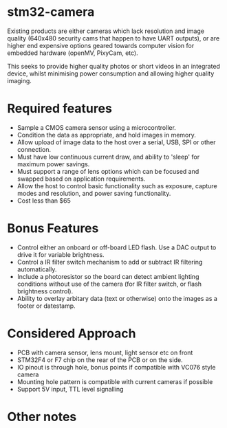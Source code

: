 # stm32-camera

Existing products are either cameras which lack resolution and image quality (640x480 security cams that happen to have UART outputs), or are higher end expensive options geared towards computer vision for embedded hardware (openMV, PixyCam, etc).

This seeks to provide higher quality photos or short videos in an integrated device, whilst minimising power consumption and allowing higher quality imaging.

# Required features

- Sample a CMOS camera sensor using a microcontroller.
- Condition the data as appropriate, and hold images in memory.
- Allow upload of image data to the host over a serial, USB, SPI or other connection.
- Must have low continuous current draw, and ability to 'sleep' for maximum power savings.
- Must support a range of lens options which can be focused and swapped based on application requirements.
- Allow the host to control basic functionality such as exposure, capture modes and resolution, and power saving functionality.
- Cost less than $65

# Bonus Features

- Control either an onboard or off-board LED flash. Use a DAC output to drive it for variable brightness.
- Control a IR filter switch mechanism to add or subtract IR filtering automatically.
- Include a photoresistor so the board can detect ambient lighting conditions without use of the camera (for IR filter switch, or flash brightness control).
- Ability to overlay arbitary data (text or otherwise) onto the images as a footer or datestamp.

# Considered Approach

- PCB with camera sensor, lens mount, light sensor etc on front
- STM32F4 or F7 chip on the rear of the PCB or on the side.
- IO pinout is through hole, bonus points if compatible with VC076 style camera
- Mounting hole pattern is compatible with current cameras if possible
- Support 5V input, TTL level signalling

# Other notes

